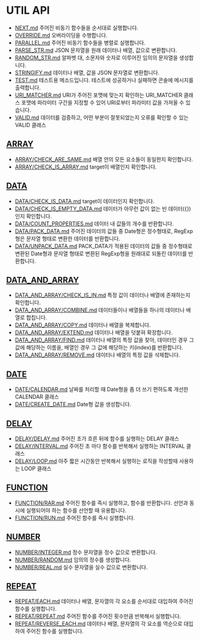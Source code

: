 # UTIL API
* [NEXT.md](NEXT.md) 주어진 비동기 함수들을 순서대로 실행합니다.
* [OVERRIDE.md](OVERRIDE.md) 오버라이딩을 수행합니다.
* [PARALLEL.md](PARALLEL.md) 주어진 비동기 함수들을 병렬로 실행합니다.
* [PARSE_STR.md](PARSE_STR.md) JSON 문자열을 원래 데이터나 배열, 값으로 변환합니다.
* [RANDOM_STR.md](RANDOM_STR.md) 알파벳 대, 소문자와 숫자로 이루어진 임의의 문자열을 생성합니다.
* [STRINGIFY.md](STRINGIFY.md) 데이터나 배열, 값을 JSON 문자열로 변환합니다.
* [TEST.md](TEST.md) 테스트용 메소드입니다.  테스트에 성공하거나 실패하면 콘솔에 메시지를 출력합니다.
* [URI_MATCHER.md](URI_MATCHER.md) URI가 주어진 포맷에 맞는지 확인하는 URI_MATCHER 클래스  포맷에 파라미터 구간을 지정할 수 있어 URI로부터 파라미터 값을 가져올 수 있습니다.
* [VALID.md](VALID.md) 데이터를 검증하고, 어떤 부분이 잘못되었는지 오류를 확인할 수 있는 VALID 클래스

## [ARRAY](ARRAY/README.md)
* [ARRAY/CHECK_ARE_SAME.md](ARRAY/CHECK_ARE_SAME.md) 배열 안의 모든 요소들이 동일한지 확인합니다.
* [ARRAY/CHECK_IS_ARRAY.md](ARRAY/CHECK_IS_ARRAY.md) target이 배열인지 확인합니다.

## [DATA](DATA/README.md)
* [DATA/CHECK_IS_DATA.md](DATA/CHECK_IS_DATA.md) target이 데이터인지 확인합니다.
* [DATA/CHECK_IS_EMPTY_DATA.md](DATA/CHECK_IS_EMPTY_DATA.md) 데이터가 아무런 값이 없는 빈 데이터({})인지 확인합니다.
* [DATA/COUNT_PROPERTIES.md](DATA/COUNT_PROPERTIES.md) 데이터 내 값들의 개수를 반환합니다.
* [DATA/PACK_DATA.md](DATA/PACK_DATA.md) 주어진 데이터의 값들 중 Date형은 정수형태로, RegExp형은 문자열 형태로 변환한 데이터를 반환합니다.
* [DATA/UNPACK_DATA.md](DATA/UNPACK_DATA.md) PACK_DATA가 적용된 데이터의 값들 중 정수형태로 변환된 Date형과 문자열 형태로 변환된 RegExp형을 원래대로 되돌린 데이터를 반환합니다.

## [DATA_AND_ARRAY](DATA_AND_ARRAY/README.md)
* [DATA_AND_ARRAY/CHECK_IS_IN.md](DATA_AND_ARRAY/CHECK_IS_IN.md) 특정 값이 데이터나 배열에 존재하는지 확인합니다.
* [DATA_AND_ARRAY/COMBINE.md](DATA_AND_ARRAY/COMBINE.md) 데이터들이나 배열들을 하나의 데이터나 배열로 합칩니다.
* [DATA_AND_ARRAY/COPY.md](DATA_AND_ARRAY/COPY.md) 데이터나 배열을 복제합니다.
* [DATA_AND_ARRAY/EXTEND.md](DATA_AND_ARRAY/EXTEND.md) 데이터나 배열을 덧붙혀 확장합니다.
* [DATA_AND_ARRAY/FIND.md](DATA_AND_ARRAY/FIND.md) 데이터나 배열의 특정 값을 찾아, 데이터인 경우 그 값에 해당하는 이름을, 배열인 경우 그 값에 해당하는 키(index)를 반환합니다.
* [DATA_AND_ARRAY/REMOVE.md](DATA_AND_ARRAY/REMOVE.md) 데이터나 배열의 특정 값을 삭제합니다.

## [DATE](DATE/README.md)
* [DATE/CALENDAR.md](DATE/CALENDAR.md) 날짜를 처리할 때 Date형을 좀 더 쓰기 편하도록 개선한 CALENDAR 클래스
* [DATE/CREATE_DATE.md](DATE/CREATE_DATE.md) Date형 값을 생성합니다.

## [DELAY](DELAY/README.md)
* [DELAY/DELAY.md](DELAY/DELAY.md) 주어진 초가 흐른 뒤에 함수를 실행하는 DELAY 클래스
* [DELAY/INTERVAL.md](DELAY/INTERVAL.md) 주어진 초 마다 함수를 반복해서 실행하는 INTERVAL 클래스
* [DELAY/LOOP.md](DELAY/LOOP.md) 아주 짧은 시간동안 반복해서 실행하는 로직을 작성할때 사용하는 LOOP 클래스

## [FUNCTION](FUNCTION/README.md)
* [FUNCTION/RAR.md](FUNCTION/RAR.md) 주어진 함수를 즉시 실행하고, 함수를 반환합니다.  선언과 동시에 실행되어야 하는 함수를 선언할 때 유용합니다.
* [FUNCTION/RUN.md](FUNCTION/RUN.md) 주어진 함수를 즉시 실행합니다.

## [NUMBER](NUMBER/README.md)
* [NUMBER/INTEGER.md](NUMBER/INTEGER.md) 정수 문자열을 정수 값으로 변환합니다.
* [NUMBER/RANDOM.md](NUMBER/RANDOM.md) 임의의 정수를 생성합니다.
* [NUMBER/REAL.md](NUMBER/REAL.md) 실수 문자열을 실수 값으로 변환합니다.

## [REPEAT](REPEAT/README.md)
* [REPEAT/EACH.md](REPEAT/EACH.md) 데이터나 배열, 문자열의 각 요소를 순서대로 대입하여 주어진 함수를 실행합니다.
* [REPEAT/REPEAT.md](REPEAT/REPEAT.md) 주어진 함수를 주어진 횟수만큼 반복해서 실행합니다.
* [REPEAT/REVERSE_EACH.md](REPEAT/REVERSE_EACH.md) 데이터나 배열, 문자열의 각 요소를 역순으로 대입하여 주어진 함수를 실행합니다.
